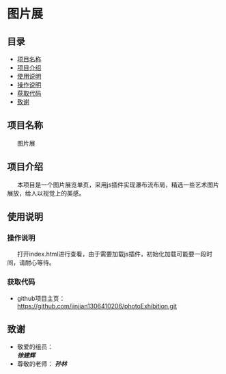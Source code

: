 # 图片展

## 目录 ##
* [项目名称](#项目名称)
* [项目介绍](#项目介绍)
* [使用说明](#使用说明)
 * [操作说明](#操作说明)
 * [获取代码](#获取代码)
* [致谢](#致谢)



<a name = "项目名称"></a>
## 项目名称 ##
&nbsp;&nbsp;&nbsp;&nbsp;&nbsp;&nbsp;图片展 </br>



<a name = "项目介绍"></a>
## 项目介绍 ##
&nbsp;&nbsp;&nbsp;&nbsp;&nbsp;&nbsp;本项目是一个图片展览单页，采用js插件实现瀑布流布局，精选一些艺术图片展放，给人以视觉上的美感。


<a name = "使用说明"></a>
## 使用说明 ##

<a name = "操作说明"></a>
### 操作说明 ###
&nbsp;&nbsp;&nbsp;&nbsp;&nbsp;&nbsp;打开index.html进行查看，由于需要加载js插件，初始化加载可能要一段时间，请耐心等待。


<a name = "获取代码"></a>
### 获取代码 ###
* github项目主页：<https://github.com/jinjian1306410206/photoExhibition.git>


<a name = "致谢"></a>
## 致谢 ##
* 敬爱的组员：  
***徐建辉***
* 尊敬的老师：
***孙林***
